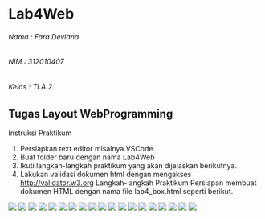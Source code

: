 # Lab4Web

###### Nama : Fara Deviana
###### NIM : 312010407
###### Kelas : TI.A.2

## Tugas Layout WebProgramming

Instruksi Praktikum
1. Persiapkan text editor misalnya VSCode.
2. Buat folder baru dengan nama Lab4Web
3. Ikuti langkah-langkah praktikum yang akan dijelaskan berikutnya.
4. Lakukan validasi dokumen html dengan mengakses http://validator.w3.org
Langkah-langkah Praktikum
Persiapan membuat dokumen HTML dengan nama file lab4_box.html seperti berikut.

![](images/one%201.png)
![](images/two%202.png)
![](images/three%203.png)
![](images/four%204.png)
![](images/five%205.png)
![](images/six%206.png)
![](images/seven%207.png)
![](images/eight%208.png)
![](images/nine%209.png)
![](images/ten%2010.png)
![](images/eleven%2011.png)
![](images/twelve%2012.png)
![](images/thirteen%2013.png)
![](images/fourteen%2014.png)
![](images/fifteen%2015.png)
![](images/sixteen%2016.png)
![](images/seventeen%2017.png)
![](images/eighteen%2018.png)
![](images/nineteen%2019.png)
